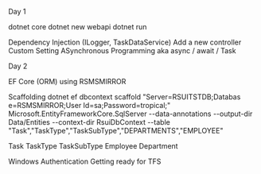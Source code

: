 Day 1

dotnet core
dotnet new webapi
dotnet run

Dependency Injection (ILogger, TaskDataService)
Add a new controller
Custom Setting
ASynchronous Programming aka async / await / Task

Day 2

EF Core (ORM) using RSMSMIRROR

Scaffolding
dotnet ef dbcontext scaffold "Server=RSUITSTDB;Databas
e=RSMSMIRROR;User Id=sa;Password=tropical;" Microsoft.EntityFrameworkCore.SqlServer --data-annotations --output-dir Data/Entities --context-dir RsuiDbContext --table "Task","TaskType","TaskSubType","DEPARTMENTS","EMPLOYEE"

Task
TaskType
TaskSubType
Employee
Department

Windows Authentication
Getting ready for TFS
